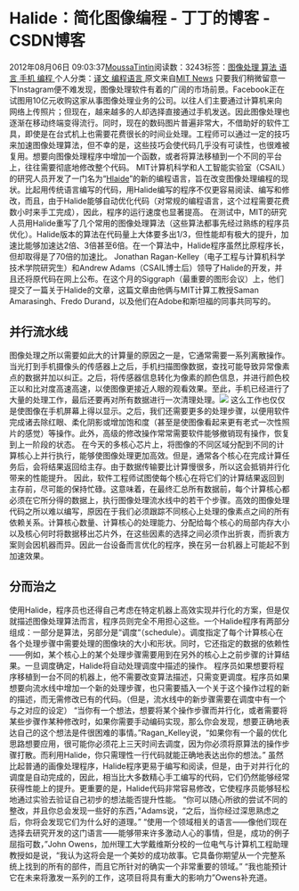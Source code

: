 
# Halide：简化图像编程 - 丁丁的博客 - CSDN博客


2012年08月06日 09:03:37[MoussaTintin](https://me.csdn.net/JackyTintin)阅读数：3243标签：[图像处理																](https://so.csdn.net/so/search/s.do?q=图像处理&t=blog)[算法																](https://so.csdn.net/so/search/s.do?q=算法&t=blog)[语言																](https://so.csdn.net/so/search/s.do?q=语言&t=blog)[手机																](https://so.csdn.net/so/search/s.do?q=手机&t=blog)[编程																](https://so.csdn.net/so/search/s.do?q=编程&t=blog)[
							](https://so.csdn.net/so/search/s.do?q=手机&t=blog)[
																					](https://so.csdn.net/so/search/s.do?q=语言&t=blog)个人分类：[译文																](https://blog.csdn.net/JackyTintin/article/category/1194486)[编程语言																](https://blog.csdn.net/JackyTintin/article/category/6788740)[
							](https://blog.csdn.net/JackyTintin/article/category/1194486)
[
				](https://so.csdn.net/so/search/s.do?q=语言&t=blog)
[
			](https://so.csdn.net/so/search/s.do?q=语言&t=blog)
[
		](https://so.csdn.net/so/search/s.do?q=算法&t=blog)
[
	](https://so.csdn.net/so/search/s.do?q=图像处理&t=blog)
原文来自[MIT News](http://web.mit.edu/newsoffice/2012/better-programming-language-for-image-processing-0802.html)
只要我们稍微留意一下Instagram便不难发现，图像处理软件有着的广阔的市场前景。Facebook正在试图用10亿元收购这家从事图像处理业务的公司。以往人们主要通过计算机来向网络上传照片；但现在，越来越多的人却选择直接通过手机发送。因此图像处理也逐渐在移动终端变得流行。同时，现在的数码图片普遍非常大，不借助好的软件工具，即使是在台式机上也需要花费很长的时间业处理。工程师可以通过一定的技巧来加速图像处理算法，但不幸的是，这些技巧会使代码几乎没有可读性，也很难被复用。想要向图像处理程序中增加一个函数，或者将算法移植到一个不同的平台上，往往需要彻底地修改整个代码。
MIT计算机科学和人工智能实验室（CSAIL）的研究人员开发了一门名为“[Hlaide](http://people.csail.mit.edu/jrk/halide12/)”的新的编程语言，旨在改变图像处理编程的现状。比起用传统语言编写的代码，用Halide编写的程序不仅更容易阅读、编写和修改，而且，由于Halide能够自动优化代码（对常规的编程语言，这个过程需要花费数小时来手工完成），因此，程序的运行速度也显著提高。
在测试中，MIT的研究人员用Halide重写了几个常用的图像处理算法（这些算法都事先经过熟练的程序员优化）。Halide版本的算法在代码量上大体要多出1/3，但性能却有极大的提升，加速比能够加速达2倍、3倍甚至6倍。在一个算法中，Halide程序虽然比原程序长，但却取得是了70倍的加速比。
Jonathan Ragan-Kelley（电子工程与计算机科学技术学院研究生）和Andrew Adams（CSAIL博士后）领导了Halide的开发，并且还将原代码在网上公布。在这个月的Siggraph（最重要的图形会议）上，他们提交了一篇关于Halide的文章，这篇文章由他俩与MIT计算工教授Saman Amarasingh、Fredo Durand，以及他们在Adobe和斯坦福的同事共同写的。

## 并行流水线
图像处理之所以需要如此大的计算量的原因之一是，它通常需要一系列离散操作。当光打到手机摄像头的传感器上之后，手机扫描图像数据，查找可能导致异常像素点的数据并加以纠正。之后，将传感器信息转化为像素的颜色信息，并进行颜色校正以和比对度高速高速，以使图像更接近人眼的观看效果。至此，手机已经进行了大量的处理工作，最后还要再对所有数据进行一次清理处理。![](https://img-my.csdn.net/uploads/201208/06/1344252560_6950.png)
这么工作也仅仅是使图像在手机屏幕上得以显示。之后，我们还需要更多的处理步骤，以便用软件完成诸去除红眼、柔化阴影或增加饱和度（甚至是使图像看起来更有老式一次性照片的感觉）等操作。此外，高级的修改操作常常需要软件能够撤销现有操作，恢复到上一阶段的状态。
在今天的多核心芯片上，将图像的不同区域分配到不同的计算核心上并行执行，能够使图像处理更加高效。但是，通常各个核心在完成计算任务后，会将结果返回给主存。由于数据传输要比计算慢很多，所以这会抵销并行化带来的性能提升。
因此，软件工程师试图使每个核心在将它们的计算结果返回到主存前，尽可能的保持忙碌。这意味着，在最终汇总所有数据前，每个计算核心都必须在它所分得的数据上，执行图像处理流水线中的若干个步骤。高效的图像处理代码之所以难以编写，原因在于我们必须跟踪不同核心上处理的像素点之间的所有依赖关系。计算核心数量、计算核心的处理能力、分配给每个核心的局部内存大小以及核心何时将数据移出芯片外，在这些因素的选择之间必须作出折衷，而折衷方案则会因机器而异。因此一台设备而言优化的程序，换在另一台机器上可能起不到加速效果。

## 分而治之
使用Halide，程序员也还得自己考虑在特定机器上高效实现并行化的方案，但是仅就描述图像处理算法而言，程序员则完全不用担心这些。一个Halide程序有两部分组成：一部分是算法，另部分是“调度“（schedule）。调度指定了每个计算核心在各个处理步骤中需要处理的图像块的大小和形状。同时，它还指定的数据的依赖性——例如，某个核心上的某个处理步骤需要用到在另外的核心上之前步骤的计算结果。一旦调度确定，Halide将自动处理调度中描述的操作。
程序员如果想要将程序移植到一台不同的机器上，他不需要改变算法描述，只需变更调度。程序员如果想要向流水线中增加一个新的处理步骤，也只需要插入一个关于这个操作过程的新的描述，而无需修改已有的代码。（但是，流水线中的新步骤需要在调度中有一个与之对应的设定）
“当你有一个想法，想要将某个操作步骤而并行化，或者需要将某些步骤作某种修改时，如果你需要手动编码实现，那么你会发现，想要正确地表达自己的这个想法是件很困难的事情。”Ragan_Kelley说，“如果你有一个最的优化思路想要应用，很可能你必须花上三天时间去调度，因为你必须将原算法的操作步骤打散。而利用Halide，你只需理性一行代码就能正确地表达出你的想法。”
虽然比起普通的画像处理程序，Halide程序更易于编写和阅读，但是，由于对并行化的调度是自动完成的，因此，相当比大多数精心手工编写的代码，它们仍然能够经常获得性能上的提升。更重要的是，Halide代码非常容易修改，它使程序员能够轻松地通过实验去验证自己初步的想法能否提升性能。
“你可以随心所欲的尝试不同的整改，并且你总会发现一些好的东西，”Adams说，“之后，当你经过深思熟虑之后，你将会发现它们为什么好的道理。”
“使用一个领域相关的语言——像他们现在选择去研究开发的这门语言——能够带来许多激动人心的事情，但是，成功的例子屈指可数，”John Owens，加州理工大学戴维斯分校的一位电气与计算机工程助理教授如是说，“我认为这将会是一个美妙的成功故事。它具备你期望从一个完整系统上找到的所有的部件，而且它所针对的确实一个非常重要的领域。”
“我也能预计它在未来将激发一系列的工作，这项目将具有重大的影响力”Owens补充道。

